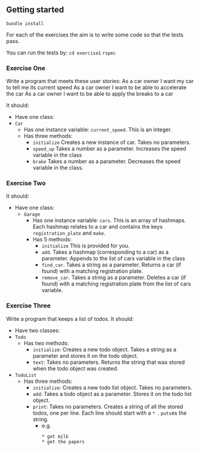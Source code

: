 ## Getting started
`bundle install`

For each of the exercises the aim is to write some code so that the tests pass.

You can run the tests by:
`cd exercise1`
`rspec`

### Exercise One
Write a program that meets these user stories:
As a car owner I want my car to tell me its current speed
As a car owner I want to be able to accelerate the car
As a car owner I want to be able to apply the breaks to a car

It should:
* Have one class:
 * `Car`
   * Has one instance variable:
      `current_speed`. This is an integer.
   * Has three methods:
     * `initialize` Creates a new instance of car. Takes no parameters.
     * `speed_up` Takes a number as a parameter. Increases the speed variable in the class
     * `brake` Takes a number as a parameter. Decreases the speed variable in the class.

### Exercise Two

It should:
* Have one class:
  * `Garage`
    * Has one instance variable:
      `cars`. This is an array of hashmaps. Each hashmap relates to a car and
      contains the keys `registration_plate` and `make`.
    * Has 5 methods:
      * `initialize` This is provided for you.
      * `add`. Takes a hashmap (corresponding to a car) as a parameter. Appends to the list of cars variable in the class
      * `find_car`. Takes a string as a parameter. Returns a car (if found) with a matching registration plate.
      * `remove_car`. Takes a string as a parameter. Deletes a car (if found) with
      a matching registration plate from the list of cars variable.


### Exercise Three

Write a program that keeps a list of todos. It should:
* Have two classes:
 * `Todo`
   * Has two methods:
     * `initialize`: Creates a new todo object. Takes a string as a
       parameter and stores it on the todo object.
     * `text`: Takes no parameters. Returns the string that was
       stored when the todo object was created.
 * `TodoList`
   * Has three methods:
     * `initialize`: Creates a new todo list object. Takes no parameters.
     * `add`: Takes a todo object as a parameter.  Stores it on the
       todo list object.
     * `print`: Takes no parameters.  Creates a string of all the
       stored todos, one per line.  Each line should start with a
       `* `.  `puts`es the string.
       * e.g.
         ```
         * get milk
         * get the papers
         ```
